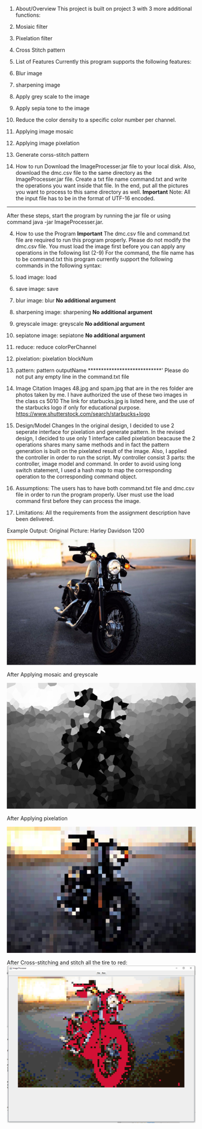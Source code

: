 1. About/Overview
This project is built on project 3 with 3 more additional functions:
  1. Mosiaic filter
  2. Pixelation filter
  3. Cross Stitch pattern

2. List of Features
Currently this program supports the following features:
  1. Blur image
  2. sharpening image
  3. Apply grey scale to the image
  4. Apply sepia tone to the image
  5. Reduce the color density to a specific color number per channel.
  6. Applying image mosaic
  7. Applying image pixelation
  8. Generate corss-stitch pattern

3. How to run
Download the ImageProcesser.jar file to your local disk. Also, download the dmc.csv file to the same directory as the ImageProcesser.jar file.
Create a txt file name command.txt and write the operations you want inside that file. In the end, put all the pictures you want to process
to this same directory as well.
**********Important**********
Note: All the input file has to be in the format of UTF-16 encoded.
*****************************
After these steps, start the program by running the jar file or using command java -jar ImageProcesser.jar.

4. How to use the Program
**********Important**********
The dmc.csv file and command.txt file are required to run this program properly. Please do not modify the dmc.csv file.
You must load the image first before you can apply any operations in the following list (2-9)
For the command, the file name has to be command.txt this program currently support the following commands in the following syntax:
1. load image:       load <imagName>
2. save image:       save <imageName>
3. blur image:       blur                  ****No additional argument****
4. sharpening        image: sharpening     ****No additional argument****
5. greyscale image:  greyscale             ****No additional argument****
6. sepiatone image:  sepiatone             ****No additional argument****
7. reduce:           reduce colorPerChannel
8. pixelation:       pixelation blockNum
9. pattern:          pattern outputName
****************************'
Please do not put any empty line in the command.txt file
5. Image Citation
Images 48.jpg and spam.jpg that are in the res folder are photos taken by me. I have authorized the use
of these two images in the class cs 5010
The link for starbucks.jpg is listed here, and the use of the starbucks logo if only for educational 
purpose.
https://www.shutterstock.com/search/starbucks+logo

6. Design/Model Changes
In the original design, I decided to use 2 seperate interface for pixelation and generate pattern. In the
revised design, I decided to use only 1 interface called pixelation beacause the 2 operations shares many
same methods and in fact the pattern generation is built on the pixelated result of the image.
Also, I applied the controller in order to run the script. My controller consist 3 parts: the controller, 
image model and command. In order to avoid using long switch statement, I used a hash map to map the corresponding
operation to the corresponding command object.

7. Assumptions:
The users has to have both command.txt file and dmc.csv file in order to run the program properly.
User must use the load command first before they can process the image.

8. Limitations:
All the requirements from the assignment description have been delivered.


Example Output:
Original Picture: Harley Davidson 1200

![Image](/res/48.jpg?raw=true)
  
After Applying mosaic and greyscale
  
![Image](/48-mosaic-grey.jpg?raw=true)
  
After Applying pixelation
  
![Image](/p48.jpg?raw=true)
  
After Cross-stitching and stitch all the tire to red:
![Image](/res/example-part3.png?raw=true)

